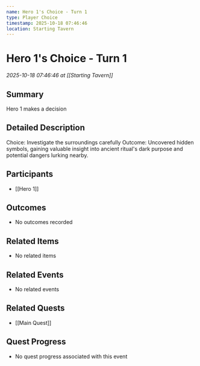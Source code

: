 ```yaml
---
name: Hero 1's Choice - Turn 1
type: Player Choice
timestamp: 2025-10-18 07:46:46
location: Starting Tavern
---
```


# Hero 1's Choice - Turn 1

*2025-10-18 07:46:46 at [[Starting Tavern]]*

## Summary
Hero 1 makes a decision

## Detailed Description
Choice: Investigate the surroundings carefully
Outcome: Uncovered hidden symbols, gaining valuable insight into ancient ritual's dark purpose and potential dangers lurking nearby.

## Participants
- [[Hero 1]]

## Outcomes
- No outcomes recorded

## Related Items
- No related items

## Related Events
- No related events

## Related Quests
- [[Main Quest]]

## Quest Progress
- No quest progress associated with this event
